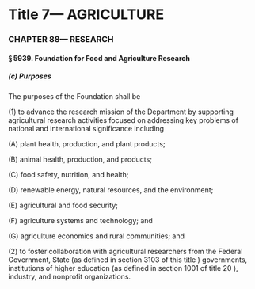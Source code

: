
# Title 7— AGRICULTURE
### CHAPTER 88— RESEARCH
#### § 5939. Foundation for Food and Agriculture Research
##### (c) Purposes

The purposes of the Foundation shall be

(1) to advance the research mission of the Department by supporting agricultural research activities focused on addressing key problems of national and international significance including

(A) plant health, production, and plant products;

(B) animal health, production, and products;

(C) food safety, nutrition, and health;

(D) renewable energy, natural resources, and the environment;

(E) agricultural and food security;

(F) agriculture systems and technology; and

(G) agriculture economics and rural communities; and

(2) to foster collaboration with agricultural researchers from the Federal Government, State (as defined in section 3103 of this title ) governments, institutions of higher education (as defined in section 1001 of title 20 ), industry, and nonprofit organizations.

